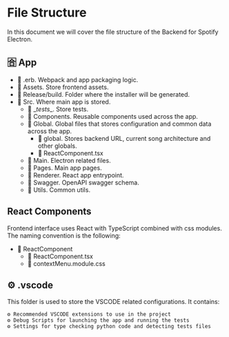# File Structure

In this document we will cover the file structure of the Backend for Spotify Electron.

## 🈴 App

- 📁 .erb. Webpack and app packaging logic.
- 📁 Assets. Store frontend assets.
- 📁 Release/build. Folder where the installer will be generated.
- 📁 Src. Where main app is stored.
  - 📁 \__tests__. Store tests.
  - 📁 Components. Reusable components used across the app.
  - 📁 Global. Global files that stores configuration and common data across the app.
    - 📄 global. Stores backend URL, current song architecture and other globals.
    - 📄 ReactComponent.tsx
  - 📁 Main. Electron related files.
  - 📁 Pages. Main app pages.
  - 📁 Renderer. React app entrypoint.
  - 📁 Swagger. OpenAPI swagger schema.
  - 📁 Utils. Common utils.

## React Components

Frontend interface uses React with TypeScript combined with css modules. The naming convention
is the following:

- 📁 ReactComponent
    - 📄 ReactComponent.tsx
    - 📄 contextMenu.module.css

## ⚙️ .vscode

This folder is used to store the VSCODE related configurations. It contains:

    ⚙️ Recommended VSCODE extensions to use in the project
    ⚙️ Debug Scripts for launching the app and running the tests
    ⚙️ Settings for type checking python code and detecting tests files
